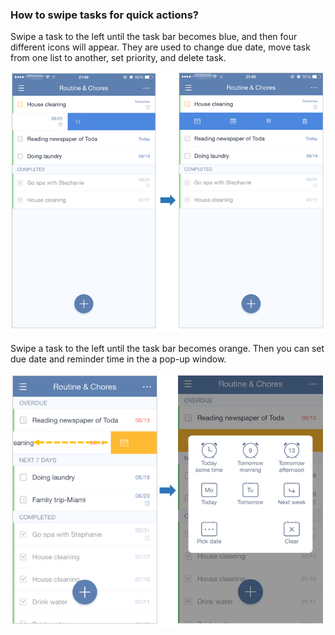 ### How to swipe tasks for quick actions?
Swipe a task to the left until the task bar becomes blue, and then four different icons will appear. They are used to change due date, move task from one list to another, set priority, and delete task. 

![](../images/iOSswipe2.png)

Swipe a task to the left until the task bar becomes orange. Then you can set due date and reminder time in the a pop-up window. 

![](../images/iosswipeduedate.png)



